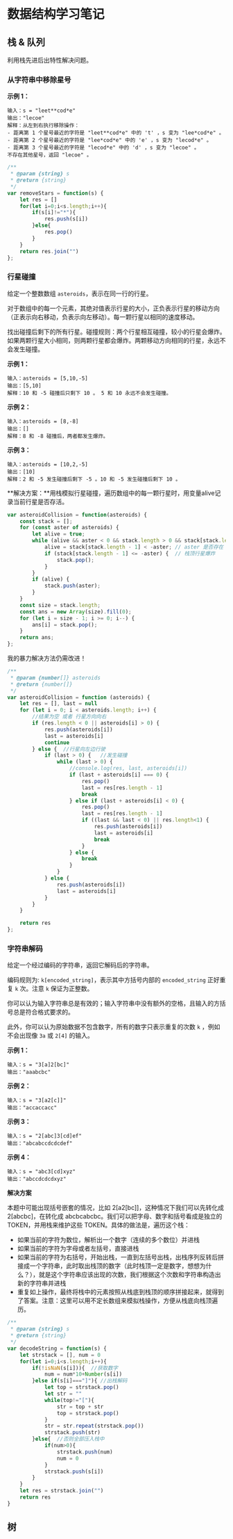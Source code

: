 # 数据结构学习笔记



## 栈 & 队列

利用栈先进后出特性解决问题。

### 从字符串中移除星号

[2390. 从字符串中移除星号]: https://leetcode.cn/problems/removing-stars-from-a-string/description/?envType=study-plan-v2&amp;id=leetcode-75

**示例 1：**

```
输入：s = "leet**cod*e"
输出："lecoe"
解释：从左到右执行移除操作：
- 距离第 1 个星号最近的字符是 "leet**cod*e" 中的 't' ，s 变为 "lee*cod*e" 。
- 距离第 2 个星号最近的字符是 "lee*cod*e" 中的 'e' ，s 变为 "lecod*e" 。
- 距离第 3 个星号最近的字符是 "lecod*e" 中的 'd' ，s 变为 "lecoe" 。
不存在其他星号，返回 "lecoe" 。
```

```js
/**
 * @param {string} s
 * @return {string}
 */
var removeStars = function(s) {
    let res = []
    for(let i=0;i<s.length;i++){
        if(s[i]!="*"){
            res.push(s[i])
        }else{
            res.pop()
        }
    }
    return res.join("")
};
```



### 行星碰撞

给定一个整数数组 `asteroids`，表示在同一行的行星。

对于数组中的每一个元素，其绝对值表示行星的大小，正负表示行星的移动方向（正表示向右移动，负表示向左移动）。每一颗行星以相同的速度移动。

找出碰撞后剩下的所有行星。碰撞规则：两个行星相互碰撞，较小的行星会爆炸。如果两颗行星大小相同，则两颗行星都会爆炸。两颗移动方向相同的行星，永远不会发生碰撞。

**示例 1：**

```
输入：asteroids = [5,10,-5]
输出：[5,10]
解释：10 和 -5 碰撞后只剩下 10 。 5 和 10 永远不会发生碰撞。
```

**示例 2：**

```
输入：asteroids = [8,-8]
输出：[]
解释：8 和 -8 碰撞后，两者都发生爆炸。
```

**示例 3：**

```
输入：asteroids = [10,2,-5]
输出：[10]
解释：2 和 -5 发生碰撞后剩下 -5 。10 和 -5 发生碰撞后剩下 10 。
```

**解决方案：**用栈模拟行星碰撞，遍历数组中的每一颗行星时，用变量alive记录当前行星是否存活。

```js
var asteroidCollision = function(asteroids) {
    const stack = [];
    for (const aster of asteroids) {
        let alive = true;
        while (alive && aster < 0 && stack.length > 0 && stack[stack.length - 1] > 0) {
            alive = stack[stack.length - 1] < -aster; // aster 是否存在
            if (stack[stack.length - 1] <= -aster) {  // 栈顶行星爆炸
                stack.pop();
            }
        }
        if (alive) {
            stack.push(aster);
        }
    }
    const size = stack.length;
    const ans = new Array(size).fill(0);
    for (let i = size - 1; i >= 0; i--) {
        ans[i] = stack.pop();
    }
    return ans;
};

```

我的暴力解决方法仍需改进！

```js
/**
 * @param {number[]} asteroids
 * @return {number[]}
 */
var asteroidCollision = function (asteroids) {
    let res = [], last = null
    for (let i = 0; i < asteroids.length; i++) {
        //结果为空 或者 行星方向向右
        if (res.length < 0 || asteroids[i] > 0) {
            res.push(asteroids[i])
            last = asteroids[i]
            continue
        } else {  //行星向左边行驶
            if (last > 0) {   //发生碰撞
                while (last > 0) {
                    //console.log(res, last, asteroids[i])
                    if (last + asteroids[i] === 0) {
                        res.pop()
                        last = res[res.length - 1]
                        break
                    } else if (last + asteroids[i] < 0) {
                        res.pop()
                        last = res[res.length - 1]
                        if ((last && last < 0) || res.length<1) {
                            res.push(asteroids[i])
                            last = asteroids[i]
                            break
                        }
                    } else {
                        break
                    }
                }
            } else {
                res.push(asteroids[i])
                last = asteroids[i]
            }
        }
    }

    return res
};
```



### 字符串解码

给定一个经过编码的字符串，返回它解码后的字符串。

编码规则为: `k[encoded_string]`，表示其中方括号内部的 `encoded_string` 正好重复 `k` 次。注意 `k` 保证为正整数。

你可以认为输入字符串总是有效的；输入字符串中没有额外的空格，且输入的方括号总是符合格式要求的。

此外，你可以认为原始数据不包含数字，所有的数字只表示重复的次数 `k` ，例如不会出现像 `3a` 或 `2[4]` 的输入。

**示例 1：**

```
输入：s = "3[a]2[bc]"
输出："aaabcbc"
```

**示例 2：**

```
输入：s = "3[a2[c]]"
输出："accaccacc"
```

**示例 3：**

```
输入：s = "2[abc]3[cd]ef"
输出："abcabccdcdcdef"
```

**示例 4：**

```
输入：s = "abc3[cd]xyz"
输出："abccdcdcdxyz"
```

**解决方案**

本题中可能出现括号嵌套的情况，比如 2[a2[bc]]，这种情况下我们可以先转化成 2[abcbc]，在转化成 abcbcabcbc。我们可以把字母、数字和括号看成是独立的 TOKEN，并用栈来维护这些 TOKEN。具体的做法是，遍历这个栈：

- 如果当前的字符为数位，解析出一个数字（连续的多个数位）并进栈
- 如果当前的字符为字母或者左括号，直接进栈
- 如果当前的字符为右括号，开始出栈，一直到左括号出栈，出栈序列反转后拼接成一个字符串，此时取出栈顶的数字（此时栈顶一定是数字，想想为什么？），就是这个字符串应该出现的次数，我们根据这个次数和字符串构造出新的字符串并进栈
- 重复如上操作，最终将栈中的元素按照从栈底到栈顶的顺序拼接起来，就得到了答案。注意：这里可以用不定长数组来模拟栈操作，方便从栈底向栈顶遍历。

```js
/**
 * @param {string} s
 * @return {string}
 */
var decodeString = function(s) {
    let strstack = [], num = 0
    for(let i=0;i<s.length;i++){
        if(!isNaN(s[i])){  //获取数字
            num = num*10+Number(s[i])
        }else if(s[i]==="]"){ //出栈解码
            let top = strstack.pop()
            let str = ""
            while(top!="["){
                str = top + str
                top = strstack.pop() 
            }
            str = str.repeat(strstack.pop())
            strstack.push(str)
        }else{  //否则全部压入栈中
            if(num>0){
                strstack.push(num)
                num = 0
            }
            strstack.push(s[i])
        }
    }
    let res = strstack.join("")
    return res
}
```



## 树



